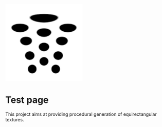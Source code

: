 <img class="logo" src="assets/logo/logo.png">

# Test page

This project aims at providing procedural generation of
equirectangular textures.

